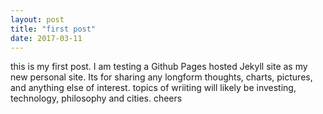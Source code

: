 ```yaml
---
layout: post
title: "first post"
date: 2017-03-11
---
```


this is my first post. I am testing a Github Pages hosted Jekyll site as my new personal site. Its for sharing any longform thoughts, charts, pictures, and anything else of interest. topics of wriiting will likely be investing, technology, philosophy and cities.
cheers
